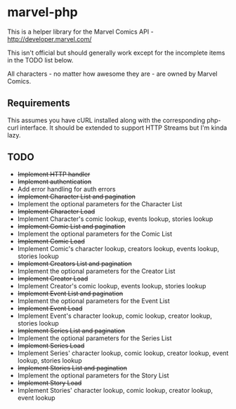 marvel-php
==========

This is a helper library for the Marvel Comics API - http://developer.marvel.com/

This isn't official but should generally work except for the incomplete items in the TODO list below.

All characters - no matter how awesome they are - are owned by Marvel Comics.

## Requirements

This assumes you have cURL installed along with the corresponding php-curl interface. It should be extended to support HTTP Streams but I'm kinda lazy.

## TODO

*  ~~Implement HTTP handler~~
*  ~~Implement authentication~~
*  Add error handling for auth errors
*  ~~Implement Character List and pagination~~
*  Implement the optional parameters for the Character List
*  ~~Implement Character Load~~
*  Implement Character's comic lookup, events lookup, stories lookup
*  ~~Implement Comic List and pagination~~
*  Implement the optional parameters for the Comic List
*  ~~Implement Comic Load~~
*  Implement Comic's character lookup, creators lookup, events lookup, stories lookup
*  ~~Implement Creators List and pagination~~
*  Implement the optional parameters for the Creator List
*  ~~Implement Creator Load~~
*  Implement Creator's comic lookup, events lookup, stories lookup
*  ~~Implement Event List and pagination~~
*  Implement the optional parameters for the Event List
*  ~~Implement Event Load~~
*  Implement Event's character lookup, comic lookup, creator lookup, stories lookup
*  ~~Implement Series List and pagination~~
*  Implement the optional parameters for the Series List
*  ~~Implement Series Load~~
*  Implement Series' character lookup, comic lookup, creator lookup, event lookup, stories lookup
*  ~~Implement Stories List and pagination~~
*  Implement the optional parameters for the Story List
*  ~~Implement Story Load~~
*  Implement Stories' character lookup, comic lookup, creator lookup, event lookup